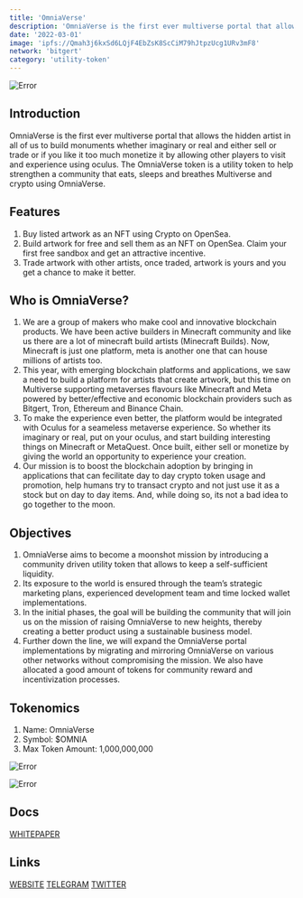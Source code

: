 ```yaml
---
title: 'OmniaVerse'
description: 'OmniaVerse is the first ever multiverse portal that allows the hidden artist in all of us to build monuments whether imaginary or real and either sell or trade or if you like it too much monetize it by allowing other players to visit and experience using oculus'
date: '2022-03-01'
image: 'ipfs://Qmah3j6kxSd6LQjF4EbZsK8ScCiM79hJtpzUcg1URv3mF8'
network: 'bitgert'
category: 'utility-token'
---
```


![Error](ipfs://QmSHPXnnk5uQHRS4Hxz1s6dQDuWoe3QDHQAYMK3HkPfvSt)

## Introduction

OmniaVerse is the first ever multiverse portal that allows the hidden artist in all of us to build monuments whether imaginary or real and either sell or trade or if you like it too much monetize it by allowing other players to visit and experience using oculus. The OmniaVerse token is a utility token to help strengthen a community that eats, sleeps and breathes Multiverse and crypto using OmniaVerse.


## Features

1. Buy listed artwork as an NFT using Crypto on OpenSea.
2. Build artwork for free and sell them as an NFT on OpenSea. Claim your first free sandbox and get an attractive incentive.
3. Trade artwork with other artists, once traded, artwork is yours and you get a chance to make it better.


## Who is OmniaVerse?

1. We are a group of makers who make cool and innovative blockchain products. We have been active builders in Minecraft community and like us there are a lot of minecraft build artists (Minecraft Builds). Now, Minecraft is just one platform, meta is another one that can house millions of artists too.
2. This year, with emerging blockchain platforms and applications, we saw a need to build a platform for artists that create artwork, but this time on Multiverse supporting metaverses flavours like Minecraft and Meta powered by better/effective and economic blockchain providers such as Bitgert, Tron, Ethereum and Binance Chain.
3. To make the experience even better, the platform would be integrated with Oculus for a seameless metaverse experience. So whether its imaginary or real, put on your oculus, and start building interesting things on Minecraft or MetaQuest. Once built, either sell or monetize by giving the world an opportunity to experience your creation.
4. Our mission is to boost the blockchain adoption by bringing in applications that can fecilitate day to day crypto token usage and promotion, help humans try to transact crypto and not just use it as a stock but on day to day items. And, while doing so, its not a bad idea to go together to the moon.


## Objectives

1. OmniaVerse aims to become a moonshot mission by introducing a community driven utility token that allows to keep a self-sufficient liquidity.
2. Its exposure to the world is ensured through the team’s strategic marketing plans, experienced development team and time locked wallet implementations.
3. In the initial phases, the goal will be building the community that will join us on the mission of raising OmniaVerse to new heights, thereby creating a better product using a sustainable business model.
4. Further down the line, we will expand the OmniaVerse portal implementations by migrating and mirroring OmniaVerse on various other networks without compromising the mission. We also have allocated a good amount of tokens for community reward and incentivization processes.


## Tokenomics

1. Name: OmniaVerse
2. Symbol: $OMNIA
3.  Max Token Amount: 1,000,000,000

![Error](ipfs://QmYeUwBTJgzJv4D5MmXFtaPp7a6tnNGmb3sVQMHdFdvmnK)

![Error](ipfs://QmZ4zyY2857BFazeCibyJX1XygMnd9wXeiDqm5EHh1GqYN)


## Docs

[WHITEPAPER](https://omniaverse.io/whitepaper.html)

## Links

[WEBSITE](https://omniaverse.io/)
[TELEGRAM](https://t.me/omniaverseOfficial)
[TWITTER](https://twitter.com/omniaverse)
